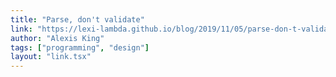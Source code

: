 ```yaml
---
title: "Parse, don't validate"
link: "https://lexi-lambda.github.io/blog/2019/11/05/parse-don-t-validate/"
author: "Alexis King"
tags: ["programming", "design"]
layout: "link.tsx"
---
```

